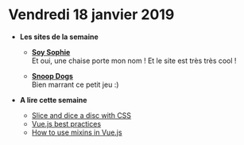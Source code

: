 Vendredi 18 janvier 2019
===========================

- **Les sites de la semaine**
   + **[Soy Sophie](https://soysophie.hartman.eu/)**  
    Et oui, une chaise porte mon nom ! Et le site est très très cool !  

   + **[Snoop Dogs](https://snoopdogs.dogstudio.co/)**  
    Bien marrant ce petit jeu :)

- **A lire cette semaine**
    + [Slice and dice a disc with CSS](https://css-tricks.com/slice-and-dice-a-disc-with-css/)
    + [Vue.js best practices](https://blog.usejournal.com/vue-js-best-practices-c5da8d7af48d)
    + [How to use mixins in Vue.js](https://levelup.gitconnected.com/how-to-use-mixins-in-vuejs-a40cc3fb4428)
    
